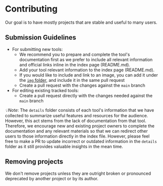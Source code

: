 # Contributing

Our goal is to have mostly projects that are stable and useful to many users.

## Submission Guidelines

- For submitting new tools:
  - We recommend you to prepare and complete the tool's documentation first as we prefer to include all relevant information and official links inline in the index page (README.md).
  - Add your tool relevant information to the index page (README.md).
  - If you would like to include and link to an image, you can add it under the [`img` folder](./img/), and include it in the same pull request
  - Create a pull request with the changes against the `main` branch
- For editing existing tracked tools:
  - Create a pull request directly with the changes needed against the `main` branch

_💡Note_: The `details` folder consists of each tool's information that we have collected to summarize useful features and resources for the audience. However, this act stems from the lack of documentation from that tool. Therefore, we encourage new and existing project owners to complete the documentation and any relevant materials so that we can redirect other users to those information directly in the index file. However, please feel free to make a PR to update incorrect or outdated information in the `details` folder as it still provides valuable insights in the mean time.

## Removing projects

We don't remove projects unless they are outright broken or pronounced deprecated by another project or by its author.
